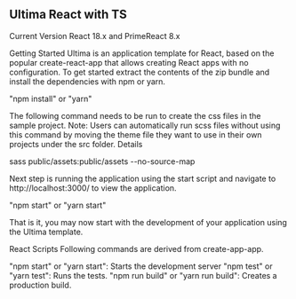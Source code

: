 ## Ultima React with TS

Current Version
React 18.x and PrimeReact 8.x

Getting Started
Ultima is an application template for React, based on the popular create-react-app that allows creating React apps with no configuration. To get started extract the contents of the zip bundle and install the dependencies with npm or yarn.


"npm install" or "yarn"
 
The following command needs to be run to create the css files in the sample project. Note: Users can automatically run scss files without using this command by moving the theme file they want to use in their own projects under the src folder. Details


sass public/assets:public/assets --no-source-map
 
Next step is running the application using the start script and navigate to http://localhost:3000/ to view the application.


"npm start" or "yarn start"
 
That is it, you may now start with the development of your application using the Ultima template.

React Scripts
Following commands are derived from create-app-app.


"npm start" or "yarn start": Starts the development server
"npm test" or "yarn test": Runs the tests.
"npm run build" or "yarn run build": Creates a production build.